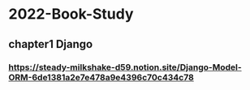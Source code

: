 # 2022-Book-Study
## chapter1 Django 
### https://steady-milkshake-d59.notion.site/Django-Model-ORM-6de1381a2e7e478a9e4396c70c434c78